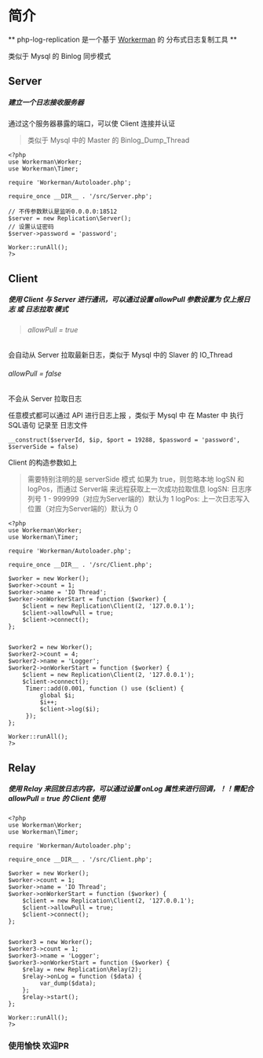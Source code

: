 # 简介

** php-log-replication 是一个基于 [Workerman](http://github.com/walkor/Workerman) 的 分布式日志复制工具 **

类似于 Mysql 的 Binlog 同步模式


## Server
##### 建立一个日志接收服务器
通过这个服务器暴露的端口，可以使 Client 连接并认证
> 类似于 Mysql 中的 Master 的 Binlog_Dump_Thread

    <?php
	use Workerman\Worker;
	use Workerman\Timer;

	require 'Workerman/Autoloader.php';

	require_once __DIR__ . '/src/Server.php';

	// 不传参数默认是监听0.0.0.0:18512
	$server = new Replication\Server();
	// 设置认证密码
	$server->password = 'password';
	
	Worker::runAll();
    ?>
## Client
##### 使用 Client 与 Server 进行通讯，可以通过设置 allowPull 参数设置为 仅上报日志 或 日志拉取 模式
> ###### allowPull = true
会自动从 Server 拉取最新日志，类似于 Mysql 中的 Slaver 的 IO_Thread
###### allowPull = false
不会从 Server 拉取日志

任意模式都可以通过 API 进行日志上报 ，类似于 Mysql 中 在 Master 中 执行SQL语句 记录至 日志文件

	__construct($serverId, $ip, $port = 19288, $password = 'password', $serverSide = false)
Client 的构造参数如上
>需要特别注明的是 serverSide 模式 如果为 true，则忽略本地 logSN 和 logPos，而通过 Server端 来远程获取上一次成功拉取信息
logSN: 日志序列号 1 - 999999（对应为Server端的）默认为 1
logPos: 上一次日志写入位置（对应为Server端的）默认为 0

    <?php
	use Workerman\Worker;
	use Workerman\Timer;

	require 'Workerman/Autoloader.php';

	require_once __DIR__ . '/src/Client.php';

	$worker = new Worker();
	$worker->count = 1;
	$worker->name = 'IO Thread';
	$worker->onWorkerStart = function ($worker) {
		$client = new Replication\Client(2, '127.0.0.1');
		$client->allowPull = true;
		$client->connect();
	};
	
	
	$worker2 = new Worker();
	$worker2->count = 4;
	$worker2->name = 'Logger';
	$worker2->onWorkerStart = function ($worker) {
		$client = new Replication\Client(2, '127.0.0.1');
		$client->connect();
	     Timer::add(0.001, function () use ($client) {
	         global $i;
	         $i++;
	         $client->log($i);
	     });
	};
	
	Worker::runAll();
    ?>
	
## Relay
##### 使用 Relay 来回放日志内容，可以通过设置 onLog 属性来进行回调，！！需配合 allowPull = true 的 Client 使用

    <?php
	use Workerman\Worker;
	use Workerman\Timer;

	require 'Workerman/Autoloader.php';

	require_once __DIR__ . '/src/Client.php';

	$worker = new Worker();
	$worker->count = 1;
	$worker->name = 'IO Thread';
	$worker->onWorkerStart = function ($worker) {
		$client = new Replication\Client(2, '127.0.0.1');
		$client->allowPull = true;
		$client->connect();
	};
	
	
	$worker3 = new Worker();
	$worker3->count = 1;
	$worker3->name = 'Logger';
	$worker3->onWorkerStart = function ($worker) {
		$relay = new Replication\Relay(2);
		$relay->onLog = function ($data) {
			 var_dump($data);
		};
		$relay->start();
	};
	
	Worker::runAll();
    ?>

### 使用愉快 欢迎PR